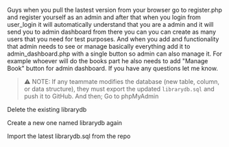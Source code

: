 Guys when you pull the lastest version from your browser go to register.php and register yourself as an admin and after that when you login from user_login it will automatically understand that you are a admin and it will send you to admin dashboard from there you can
you can create as many users that you need for test purposes. And when you add and functionality that admin needs to see or manage basically everything add it to admin_dashboard.php with a single button so admin can also manage it. For example whoever will do the books part
he also needs to add "Manage Book" button for admin dashboard. If you have any questions let me know.

> ⚠️ NOTE:
> If any teammate modifies the database (new table, column, or data structure),
> they must export the updated `librarydb.sql` and push it to GitHub.
And then;
Go to phpMyAdmin

Delete the existing librarydb

Create a new one named librarydb again

Import the latest librarydb.sql from the repo
